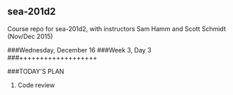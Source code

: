 ## sea-201d2
Course repo for sea-201d2, with instructors Sam Hamm and Scott Schmidt (Nov/Dec 2015)

###Wednesday, December 16
###Week 3, Day 3
###+++++++++++++++++++

###TODAY'S PLAN

1. Code review
